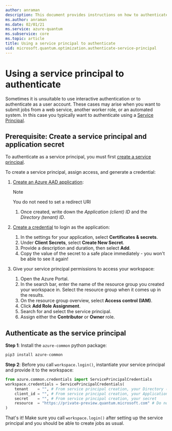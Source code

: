 ```yaml
---
author: anraman
description: This document provides instructions on how to authenticate using a service principal.
ms.author: anraman
ms.date: 02/01/21
ms.service: azure-quantum
ms.subservice: core
ms.topic: article
title: Using a service principal to authenticate
uid: microsoft.quantum.optimization.authenticate-service-principal
---
```


# Using a service principal to authenticate

Sometimes it is unsuitable to use interactive authentication or to authenticate
as a user account. These cases may arise when you want to submit jobs from a
web service, another worker role, or an automated system. In this case you
typically want to authenticate using a [Service
Principal](https://docs.microsoft.com/azure/active-directory/develop/app-objects-and-service-principals).

## Prerequisite: Create a service principal and application secret

To authenticate as a service principal, you must first [create a service
principal](https://docs.microsoft.com/azure/active-directory/develop/howto-create-service-principal-portal).

To create a service principal, assign access, and generate a credential:

1. [Create an Azure AAD application](https://docs.microsoft.com/azure/active-directory/develop/howto-create-service-principal-portal):
    >[!NOTE]
    > You do not need to set a redirect URI

    1. Once created, write down the *Application (client) ID* and the *Directory (tenant) ID*.

1. [Create a
   credential](https://docs.microsoft.com/azure/active-directory/develop/howto-create-service-principal-portal#create-a-new-application-secret)
   to login as the application:
    1. In the settings for your application, select **Certificates & secrets**.
    1. Under **Client Secrets**, select **Create New Secret**.
    1. Provide a description and duration, then select **Add**.
    1. Copy the value of the secret to a safe place immediately - you won't be
       able to see it again!

1. Give your service principal permissions to access your workspace:
    1. Open the Azure Portal.
    1. In the search bar, enter the name of the resource group you created your
       workspace in. Select the resource group when it comes up in the results.
    1. On the resource group overview, select **Access control (IAM)**.
    1. Click **Add Role Assignment**.
    1. Search for and select the service principal.
    1. Assign either the **Contributor** or **Owner** role.

## Authenticate as the service principal

**Step 1**: Install the `azure-common` python package:

```bash
pip3 install azure-common
```

**Step 2**: Before you call `workspace.login()`, instantiate your service
principal and provide it to the workspace:

```python
from azure.common.credentials import ServicePrincipalCredentials
workspace.credentials = ServicePrincipalCredentials(
    tenant    = "", # From service principal creation, your Directory (tenant) ID
    client_id = "", # From service principal creation, your Application (client) ID
    secret    = "", # From service principal creation, your secret
    resource  = "https://private-preview.quantum.microsoft.com" # Do not change! This is the resource you want to authenticate against - the Azure Quantum service
)
```

That's it! Make sure you call `workspace.login()` after setting up the service
principal and you should be able to create jobs as usual.